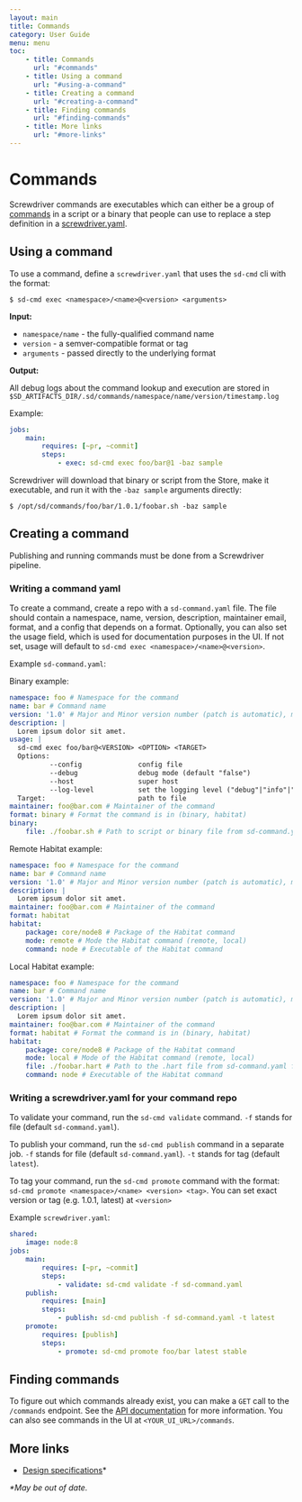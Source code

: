 ```yaml
---
layout: main
title: Commands
category: User Guide
menu: menu
toc:
    - title: Commands
      url: "#commands"
    - title: Using a command
      url: "#using-a-command"
    - title: Creating a command
      url: "#creating-a-command"
    - title: Finding commands
      url: "#finding-commands"
    - title: More links
      url: "#more-links"
---
```

# Commands

Screwdriver commands are executables which can either be a group of [commands](https://en.wikipedia.org/wiki/Command_(computing)) in a script or a binary that people can use to replace a step definition in a [screwdriver.yaml](./configuration).

## Using a command

To use a command, define a `screwdriver.yaml` that uses the `sd-cmd` cli with the format:

```
$ sd-cmd exec <namespace>/<name>@<version> <arguments>
```

__Input:__

- `namespace/name` - the fully-qualified command name
- `version` - a semver-compatible format or tag
- `arguments` - passed directly to the underlying format

__Output:__

All debug logs about the command lookup and execution are stored in `$SD_ARTIFACTS_DIR/.sd/commands/namespace/name/version/timestamp.log`

Example:
```yaml
jobs:
    main:
        requires: [~pr, ~commit]
        steps:
            - exec: sd-cmd exec foo/bar@1 -baz sample
```

Screwdriver will download that binary or script from the Store, make it executable, and run it with the `-baz sample` arguments directly:
```
$ /opt/sd/commands/foo/bar/1.0.1/foobar.sh -baz sample
```

## Creating a command

Publishing and running commands must be done from a Screwdriver pipeline.

### Writing a command yaml

To create a command, create a repo with a `sd-command.yaml` file. The file should contain a namespace, name, version, description, maintainer email, format, and a config that depends on a format. Optionally, you can also set the usage field, which is used for documentation purposes in the UI. If not set, usage will default to `sd-cmd exec <namespace>/<name>@<version>`.

Example `sd-command.yaml`:

Binary example:
```yaml
namespace: foo # Namespace for the command
name: bar # Command name
version: '1.0' # Major and Minor version number (patch is automatic), must be a string
description: |
  Lorem ipsum dolor sit amet.
usage: |
  sd-cmd exec foo/bar@<VERSION> <OPTION> <TARGET>
  Options:
          --config              config file
          --debug               debug mode (default "false")
          --host                super host
          --log-level           set the logging level ("debug"|"info"|"warn"|"error"|"fatal") (default "info")
  Target:                       path to file
maintainer: foo@bar.com # Maintainer of the command
format: binary # Format the command is in (binary, habitat)
binary:
    file: ./foobar.sh # Path to script or binary file from sd-command.yaml file
```

Remote Habitat example:
```yaml
namespace: foo # Namespace for the command
name: bar # Command name
version: '1.0' # Major and Minor version number (patch is automatic), must be a string
description: |
  Lorem ipsum dolor sit amet.
maintainer: foo@bar.com # Maintainer of the command
format: habitat
habitat:
    package: core/node8 # Package of the Habitat command
    mode: remote # Mode the Habitat command (remote, local)
    command: node # Executable of the Habitat command
```

Local Habitat example:
```yaml
namespace: foo # Namespace for the command
name: bar # Command name
version: '1.0' # Major and Minor version number (patch is automatic), must be a string
description: |
  Lorem ipsum dolor sit amet.
maintainer: foo@bar.com # Maintainer of the command
format: habitat # Format the command is in (binary, habitat)
habitat:
    package: core/node8 # Package of the Habitat command
    mode: local # Mode of the Habitat command (remote, local)
    file: ./foobar.hart # Path to the .hart file from sd-command.yaml file
    command: node # Executable of the Habitat command
```

### Writing a screwdriver.yaml for your command repo

To validate your command, run the `sd-cmd validate` command. `-f` stands for file (default `sd-command.yaml`).

To publish your command, run the `sd-cmd publish` command in a separate job. `-f` stands for file (default `sd-command.yaml`). `-t` stands for tag (default `latest`).

To tag your command, run the `sd-cmd promote` command with the format: `sd-cmd promote <namespace>/<name> <version> <tag>`. You can set exact version or tag (e.g. 1.0.1, latest) at `<version>`

Example `screwdriver.yaml`:
```yaml
shared:
    image: node:8
jobs:
    main:
        requires: [~pr, ~commit]
        steps:
            - validate: sd-cmd validate -f sd-command.yaml
    publish:
        requires: [main]
        steps:
            - publish: sd-cmd publish -f sd-command.yaml -t latest
    promote:
        requires: [publish]
        steps:
            - promote: sd-cmd promote foo/bar latest stable
```

## Finding commands

To figure out which commands already exist, you can make a `GET` call to the `/commands` endpoint. See the [API documentation](./api) for more information. You can also see commands in the UI at `<YOUR_UI_URL>/commands`.

## More links
- [Design specifications](https://github.com/screwdriver-cd/screwdriver/blob/master/design/commands.md)*

_*May be out of date._
